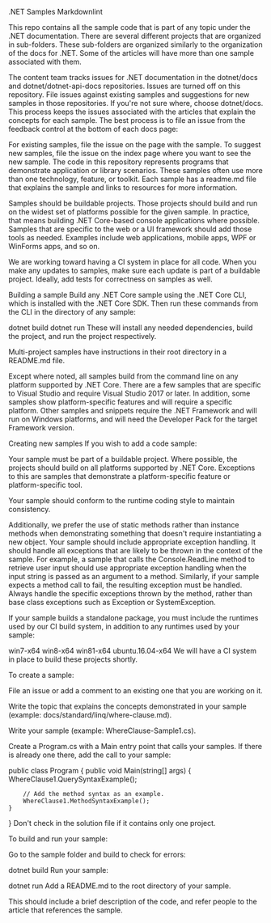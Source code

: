 .NET Samples
Markdownlint

This repo contains all the sample code that is part of any topic under the .NET documentation. There are several different projects that are organized in sub-folders. These sub-folders are organized similarly to the organization of the docs for .NET. Some of the articles will have more than one sample associated with them.

The content team tracks issues for .NET documentation in the dotnet/docs and dotnet/dotnet-api-docs repositories. Issues are turned off on this repository. File issues against existing samples and suggestions for new samples in those repositories. If you're not sure where, choose dotnet/docs. This process keeps the issues associated with the articles that explain the concepts for each sample. The best process is to file an issue from the feedback control at the bottom of each docs page:

For existing samples, file the issue on the page with the sample.
To suggest new samples, file the issue on the index page where you want to see the new sample.
The code in this repository represents programs that demonstrate application or library scenarios. These samples often use more than one technology, feature, or toolkit. Each sample has a readme.md file that explains the sample and links to resources for more information.

Samples should be buildable projects. Those projects should build and run on the widest set of platforms possible for the given sample. In practice, that means building .NET Core-based console applications where possible. Samples that are specific to the web or a UI framework should add those tools as needed. Examples include web applications, mobile apps, WPF or WinForms apps, and so on.

We are working toward having a CI system in place for all code. When you make any updates to samples, make sure each update is part of a buildable project. Ideally, add tests for correctness on samples as well.

Building a sample
Build any .NET Core sample using the .NET Core CLI, which is installed with the .NET Core SDK. Then run these commands from the CLI in the directory of any sample:

dotnet build
dotnet run
These will install any needed dependencies, build the project, and run the project respectively.

Multi-project samples have instructions in their root directory in a README.md file.

Except where noted, all samples build from the command line on any platform supported by .NET Core. There are a few samples that are specific to Visual Studio and require Visual Studio 2017 or later. In addition, some samples show platform-specific features and will require a specific platform. Other samples and snippets require the .NET Framework and will run on Windows platforms, and will need the Developer Pack for the target Framework version.

Creating new samples
If you wish to add a code sample:

Your sample must be part of a buildable project. Where possible, the projects should build on all platforms supported by .NET Core. Exceptions to this are samples that demonstrate a platform-specific feature or platform-specific tool.

Your sample should conform to the runtime coding style to maintain consistency.

Additionally, we prefer the use of static methods rather than instance methods when demonstrating something that doesn't require instantiating a new object.
Your sample should include appropriate exception handling. It should handle all exceptions that are likely to be thrown in the context of the sample. For example, a sample that calls the Console.ReadLine method to retrieve user input should use appropriate exception handling when the input string is passed as an argument to a method. Similarly, if your sample expects a method call to fail, the resulting exception must be handled. Always handle the specific exceptions thrown by the method, rather than base class exceptions such as Exception or SystemException.

If your sample builds a standalone package, you must include the runtimes used by our CI build system, in addition to any runtimes used by your sample:

win7-x64
win8-x64
win81-x64
ubuntu.16.04-x64
We will have a CI system in place to build these projects shortly.

To create a sample:

File an issue or add a comment to an existing one that you are working on it.

Write the topic that explains the concepts demonstrated in your sample (example: docs/standard/linq/where-clause.md).

Write your sample (example: WhereClause-Sample1.cs).

Create a Program.cs with a Main entry point that calls your samples. If there is already one there, add the call to your sample:

public class Program
{
    public void Main(string[] args)
    {
        WhereClause1.QuerySyntaxExample();

        // Add the method syntax as an example.
        WhereClause1.MethodSyntaxExample();
    }
}
Don't check in the solution file if it contains only one project.

To build and run your sample:

Go to the sample folder and build to check for errors:

dotnet build
Run your sample:

dotnet run
Add a README.md to the root directory of your sample.

This should include a brief description of the code, and refer people to the article that references the sample.
